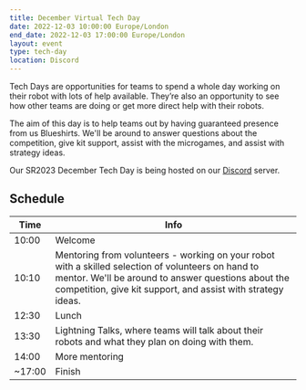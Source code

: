 ```yaml
---
title: December Virtual Tech Day
date: 2022-12-03 10:00:00 Europe/London
end_date: 2022-12-03 17:00:00 Europe/London
layout: event
type: tech-day
location: Discord
---
```


Tech Days are opportunities for teams to spend a whole day working on their
robot with lots of help available. They’re also an opportunity to see how other
teams are doing or get more direct help with their robots.

The aim of this day is to help teams out by having guaranteed presence from us
Blueshirts. We'll be around to answer questions about the competition, give kit
support, assist with the microgames, and assist with strategy ideas.

Our SR2023 December Tech Day is being hosted on our [Discord](https://studentrobotics.org/docs/team_admin/discord) server.

## Schedule

| Time  | Info
|-------|------
| 10:00 | Welcome
| 10:10 | Mentoring from volunteers - working on your robot with a skilled selection of volunteers on hand to mentor. We'll be around to answer questions about the competition, give kit support, and assist with strategy ideas.
| 12:30 | Lunch
| 13:30 | Lightning Talks, where teams will talk about their robots and what they plan on doing with them.
| 14:00 | More mentoring
| ~17:00 | Finish
